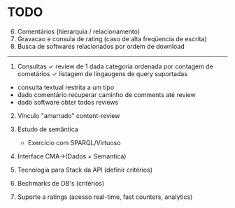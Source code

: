 TODO
====

6. Comentários (hierarquia / relacionamento)
7. Gravacao e consula de rating (caso de alta freqüencia de escrita)
8. Busca de softwares relacionados por ordem de download

---

1. Consultas
  ✓ review de 1 dada categoria ordenada por contagem de cometários
  ✓ listagem de lingaugens de query suportadas 
  - consulta textual restrita a um tipo
  - dado comentário recuperar caminho de comments até review
  - dado software obter todos reviews

2. Vínculo "amarrado" content-review

3. Estudo de semântica
   -  Exercício com SPARQL/Virtuoso

4. Interface CMA->(Dados + Semantica)

5. Tecnologia para Stack da API (definir critérios)

6. Bechmarks de DB's (critérios)

7. Suporte a ratings (acesso real-time, fast counters, analytics)


